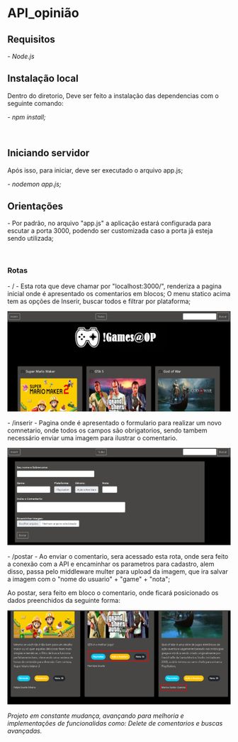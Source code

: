 <h1>API_opinião</h1>

<h2>Requisitos</h2>
<p><i>- Node.js</i></p>


<h2> Instalação local</h2>
<p>Dentro do diretorio, Deve ser feito a instalação das dependencias com o seguinte comando:</p>
<p><i>- npm install;</i></p>

<br>

<h2>Iniciando servidor</h2>

<p>Após isso, para iniciar, deve ser executado o arquivo app.js;</p>
<p><i>- nodemon app.js;</i></p>


<h2> Orientações </h2>

<p>- Por padrão, no arquivo "app.js" a aplicação estará configurada para escutar a porta 3000, podendo ser customizada caso a porta já esteja sendo utilizada;</p><br>

<h3>Rotas</h3>

<p>- / - Esta rota que deve chamar por "localhost:3000/", renderiza a pagina inicial onde é apresentado os comentarios em blocos; O menu statico acima tem as opções de Inserir, buscar todos e filtrar por plataforma; </p>

<img src="./git_img/front_games_all.png">

<p>- /inserir - Pagina onde é apresentado o formulario para realizar um novo comnetario, onde todos os campos são obrigatorios, sendo tambem necessário enviar uma imagem para ilustrar o comentario.</p>

<img src="./git_img/front_games_insert.png">

<p>- /postar - Ao enviar o comentario, sera acessado esta rota, onde sera feito a conexão com a API e encaminhar os parametros para cadastro, alem disso, passa pelo middleware multer para upload da imagem, que ira salvar a imagem com o "nome do usuario" + "game" + "nota";</p>

<p> Ao postar, sera feito em bloco o comentario, onde ficará posicionado os dados preenchidos da seguinte forma:</p>

<img src="./git_img/front_games_tags.png">


<i> Projeto em constante mudança, avançando para melhoria e implementações de funcionalidas como: Delete de comentarios e buscas avançadas.</i>







